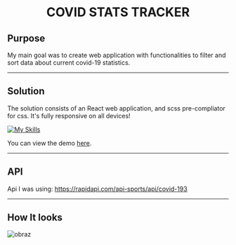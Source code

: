 <h1 align="center">COVID STATS TRACKER</h1>

## Purpose

My main goal was to create web application with functionalities to filter and sort data about current covid-19 statistics.

---

## Solution

The solution consists of an React web application, and scss pre-compliator for css. It's fully responsive on all devices!

[![My Skills](https://skillicons.dev/icons?i=vite,sass,react)](https://skillicons.dev)

You can view the demo [here](https://covidstats-peter.netlify.app/).

---

## API 

Api I was using: https://rapidapi.com/api-sports/api/covid-193

---

## How It looks

![obraz](https://user-images.githubusercontent.com/102172769/230938726-8b8bb09a-c155-43f2-9677-36f8db7e9c6a.png)

